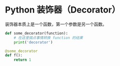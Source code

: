 # Python 装饰器（Decorator）

装饰器本质上是一个函数，第一个参数是另一个函数。

```python
def some_decorator(function):
    # 在这里搞点事情转换 function 的结果
    print('decorator')

@some_decorator
def f():
    return 1
```
